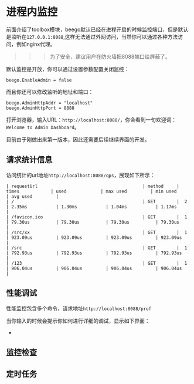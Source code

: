 # 进程内监控
前面介绍了toolbox模块，beego默认已经在进程开启的时候监控端口，但是默认是监听在`127.0.0.1:8088`,这样无法通过外网访问，当然你可以通过各种方法访问，例如nginx代理。

>>>为了安全，建议用户在防火墙把8088端口给屏蔽了。

默认监控是开放，你可以通过设置参数配置关闭监控：

	beego.EnableAdmin = false
	
而且你还可以修改监听的地址和端口：

	beego.AdminHttpAddr = "localhost"
	beego.AdminHttpPort = 8888
	
打开浏览器，输入URL：`http://localhost:8088/`，你会看到一句欢迎词：`Welcome to Admin Dashboard`。

目前由于刚做出来第一版本，因此还需要后续继续界面的开发。
	
## 请求统计信息
访问统计的url地址`http://localhost:8088/qps`，展现如下所示：

	| requestUrl                                        | method     | times            | used             | max used         | min used         | avg used         |
	| /                                                 | GET        |  2               | 2.35ms           | 1.30ms           | 1.04ms           | 1.17ms           |
	| /favicon.ico                                      | GET        |  1               | 79.30us          | 79.30us          | 79.30us          | 79.30us          |
	| /src/xx                                           | GET        |  1               | 923.09us         | 923.09us         | 923.09us         | 923.09us         |
	| /src                                              | GET        |  1               | 792.93us         | 792.93us         | 792.93us         | 792.93us         |
	| /123                                              | GET        |  1               | 906.04us         | 906.04us         | 906.04us         | 906.04us         |

## 性能调试
性能监控包含多个命令，请求地址`http://localhost:8088/prof`

当你输入的时候会提示你如何进行详细的调试，显示如下界面：



- 

## 监控检查

## 定时任务